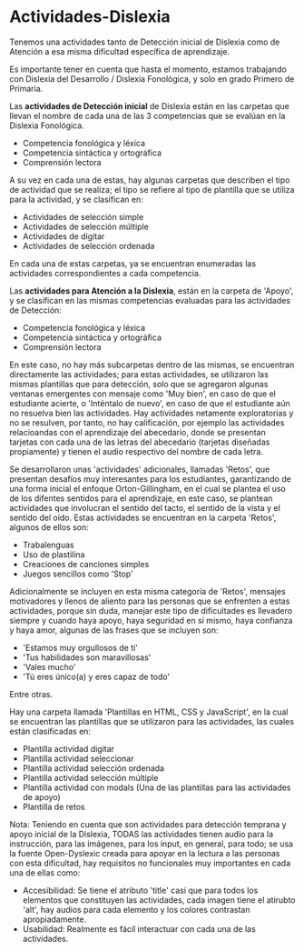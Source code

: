 # Actividades-Dislexia

Tenemos una actividades tanto de Detección inicial de Dislexia como de Atención a esa misma dificultad específica de aprendizaje.

Es importante tener en cuenta que hasta el momento, estamos trabajando con Dislexia del Desarrollo / Dislexia Fonológica, y solo en grado Primero de Primaria.

Las <strong>actividades de Detección inicial</strong> de Dislexia están en las carpetas que llevan el nombre de cada una de las 3 competencias que se evalúan en la Dislexia Fonológica.
* Competencia fonológica y léxica
* Competencia sintáctica y ortográfica
* Comprensión lectora

A su vez en cada una de estas, hay algunas carpetas que describen el tipo de actividad que se realiza; el tipo se refiere al tipo de plantilla que se utiliza para la actividad, y se clasifican en:
* Actividades de selección simple
* Actividades de selección múltiple
* Actividades de digitar
* Actividades de selección ordenada 

En cada una de estas carpetas, ya se encuentran enumeradas las actividades correspondientes a cada competencia.

Las <strong>actividades para Atención a la Dislexia</strong>, están en la carpeta de 'Apoyo', y se clasifican en las mismas competencias evaluadas para las actividades de Detección:

* Competencia fonológica y léxica
* Competencia sintáctica y ortográfica
* Comprensión lectora

En este caso, no hay más subcarpetas dentro de las mismas, se encuentran directamente las actividades; para estas actividades, se utilizaron las mismas plantillas que para detección, solo que se agregaron algunas ventanas emergentes con mensaje como 'Muy bien', en caso de que el estudiante acierte, o 'Inténtalo de nuevo', en caso de que el estudiante aún no resuelva bien las actividades. Hay actividades netamente exploratorias y no se resulven, por tanto, no hay calificación, por ejemplo las actividades relacioandas con el aprendizaje del abecedario, donde se presentan tarjetas con cada una de las letras del abecedario (tarjetas diseñadas propiamente) y tienen el audio respectivo del nombre de cada letra.


Se desarrollaron unas 'actividades' adicionales, llamadas 'Retos', que presentan desafíos muy interesantes para los estudiantes, garantizando de una forma inicial el enfoque Orton-Gillingham, en el cual se plantea el uso de los difentes sentidos para el aprendizaje, en este caso, se plantean actividades que involucran el sentido del tacto, el sentido de la vista y el sentido del oído. Estas actividades se encuentran en la carpeta 'Retos', algunos de ellos son:

* Trabalenguas
* Uso de plastilina
* Creaciones de canciones simples
* Juegos sencillos como 'Stop'

Adicionalmente se incluyen en esta misma categoría de 'Retos', mensajes motivadores y llenos de aliento para las personas que se enfrenten a estas actividades, porque sin duda, manejar este tipo de dificultades es llevadero siempre y cuando haya apoyo, haya seguridad en sí mismo, haya confianza y haya amor, algunas de las frases que se incluyen son:

* 'Estamos muy orgullosos de ti'
* 'Tus habilidades son maravillosas'
* 'Vales mucho'
* 'Tú eres único(a) y eres capaz de todo'

Entre otras.

Hay una carpeta llamada 'Plantillas en HTML, CSS y JavaScript', en la cual se encuentran las plantillas que se utilizaron para las actividades, las cuales están clasificadas en:

* Plantilla actividad digitar
* Plantilla actividad seleccionar
* Plantilla actividad selección ordenada
* Plantilla actividad selección múltiple
* Plantilla actividad con modals (Una de las plantillas para las actividades de apoyo)
* Plantilla de retos

Nota:   Teniendo en cuenta que son actividades para detección temprana y apoyo inicial de la Dislexia, TODAS las actividades tienen audio para la instrucción, para las imágenes, para los input, en general, para todo; se usa la fuente Open-Dyslexic creada para apoyar en la lectura a las personas con esta dificultad, hay requisitos no funcionales muy importantes en cada una de ellas como:

* Accesibilidad: Se tiene el atributo 'title' casi que para todos los elementos que constituyen las actividades, cada imagen tiene el atirubto 'alt', hay audios para cada elemento y los colores contrastan apropiadamente.
* Usabilidad: Realmente es fácil interactuar con cada una de las actividades.


